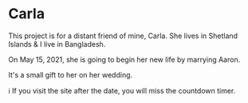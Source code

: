 # Carla

This project is for a distant friend of mine, Carla. She lives in Shetland Islands & I live in Bangladesh.

On May 15, 2021, she is going to begin her new life by marrying Aaron.

It's a small gift to her on her wedding.

ℹ️ If you visit the site after the date, you will miss the countdown timer.